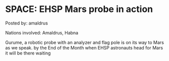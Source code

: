 # SPACE: EHSP Mars probe in action

Posted by: amaldrus

Nations involved: Amaldrus, Habna

Gurume, 
a robotic probe with an analyzer and flag pole is on its way to Mars as we speak.
by the End of the Month when EHSP astronauts head for Mars it will be there waiting